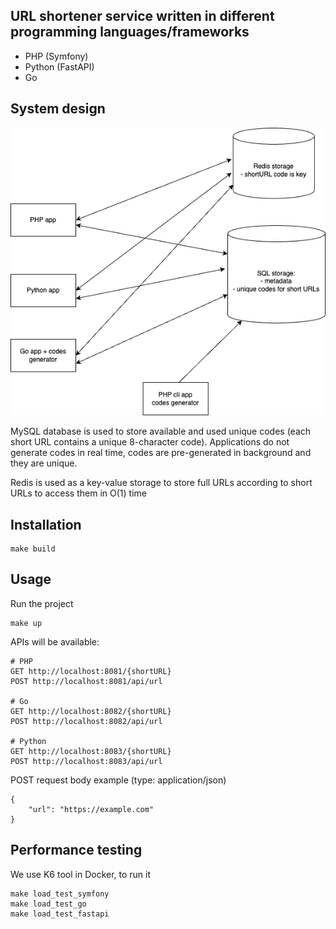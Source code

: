 ## URL shortener service written in different programming languages/frameworks

-   PHP (Symfony)
-   Python (FastAPI)
-   Go

## System design

![Components](URL_shortener.drawio.png)

MySQL database is used to store available and used unique codes (each short URL contains a unique 8-character code). Applications do not generate codes in real time, codes are pre-generated in background and they are unique.

Redis is used as a key-value storage to store full URLs according to short URLs to access them in O(1) time

## Installation

```
make build
```

## Usage

Run the project

```
make up
```

APIs will be available:

```
# PHP
GET http://localhost:8081/{shortURL}
POST http://localhost:8081/api/url

# Go
GET http://localhost:8082/{shortURL}
POST http://localhost:8082/api/url

# Python
GET http://localhost:8083/{shortURL}
POST http://localhost:8083/api/url
```

POST request body example (type: application/json)
```
{
    "url": "https://example.com"
}
```

## Performance testing

We use K6 tool in Docker, to run it

```
make load_test_symfony
make load_test_go
make load_test_fastapi
```